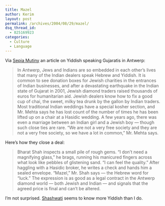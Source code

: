 ```yaml
---
title: Mazel
author: Kerim
layout: post
permalink: /archives/2004/08/29/mazel/
dsq_thread_id:
  - 825169923
categories:
  - Culture
  - Language
---
```

Via <a href="http://www.sepiamutiny.com/sepia/archives/000297.html" onclick="_gaq.push(['_trackEvent', 'outbound-article', 'http://www.sepiamutiny.com/sepia/archives/000297.html', 'Sepia Mutiny']);" >Sepia Mutiny</a> an article on Yiddish speaking Gujaratis in Antwerp:

> In Antwerp, Jews and Indians are so embedded in each other&#8217;s lives that many of the Indian dealers speak Hebrew and Yiddish. It is common to see donation boxes for Jewish charities in the entrances of Indian businesses, and after a devastating earthquake in the Indian state of Gujarat in 2001, Jewish diamond traders raised thousands of euros for humanitarian aid. Jewish dealers know how to fix a good cup of chai, the sweet, milky tea drunk by the gallon by Indian traders. Most traditional Indian weddings have a special kosher section, and Mr. Mehta says he has lost count of the number of times he has been lifted up on a chair at a Hasidic wedding. A few years ago, there was even a marriage between an Indian girl and a Jewish boy &#8212; though such close ties are rare. &#8220;We are not a very free society and they are not a very free society, so we have a lot in common,&#8221; Mr. Mehta says.

Here&#8217;s how they close a deal:

> Bharat Shah inspects a small pile of rough gems. &#8220;I don&#8217;t need a magnifying glass,&#8221; he brags, running his manicured fingers across what look like pebbles of glistening sand. &#8220;I can feel the quality.&#8221; After haggling with a Hasidic broker, he writes a check and hands him a sealed envelope. &#8220;Mazel,&#8221; Mr. Shah says &#8212; the Hebrew word for &#8220;luck.&#8221; The expression is as good as a legal contract in the Antwerp diamond world &#8212; both Jewish and Indian &#8212; and signals that the agreed price is final and can&#8217;t be altered.

I&#8217;m not surprised. <a href="http://blog.shashwati.com/" onclick="_gaq.push(['_trackEvent', 'outbound-article', 'http://blog.shashwati.com/', 'Shashwati']);" >Shashwati</a> seems to know more Yiddish than I do.

